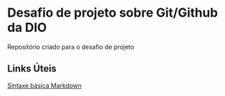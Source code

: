 # Desafio de projeto sobre Git/Github da DIO
Repositório criado para o desafio de projeto

## Links Úteis
[Sintaxe básica Markdown](https://docs.pipz.com/central-de-ajuda/learning-center/guia-basico-de-markdown#open)
